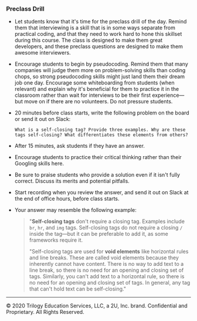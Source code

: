 ### Preclass Drill

* Let students know that it's time for the preclass drill of the day. Remind them that interviewing is a skill that is in some ways separate from practical coding, and that they need to work hard to hone this skillset during this course. The class is designed to make them great developers, and these preclass questions are designed to make them awesome interviewers.

* Encourage students to begin by pseudocoding. Remind them that many companies will judge them more on problem-solving skills than coding chops, so strong pseudocoding skills might just land them their dream job one day. Encourage some whiteboarding from students (when relevant) and explain why it's beneficial for them to practice it in the classroom rather than wait for interviews to be their first experience—but move on if there are no volunteers. Do not pressure students.

* 20 minutes before class starts, write the following problem on the board or send it out on Slack:

    ```
    What is a self-closing tag? Provide three examples. Why are these tags self-closing? What differentiates these elements from others?
    ```

* After 15 minutes, ask students if they have an answer.

* Encourage students to practice their critical thinking rather than their Googling skills here.

* Be sure to praise students who provide a solution even if it isn't fully correct. Discuss its merits and potential pitfalls.

* Start recording when you review the answer, and send it out on Slack at the end of office hours, before class starts.

* Your answer may resemble the following example:

    > "**Self-closing tags** don't require a closing tag. Examples include `br`, `hr`, and `img` tags. Self-closing tags do not require a closing `/` inside the tag&mdash;but it can be preferable to add it, as some frameworks require it.
    >
    > "Self-closing tags are used for **void elements** like horizontal rules and line breaks. These are called void elements because they inherently cannot have content. There is no way to add text to a line break, so there is no need for an opening and closing set of tags. Similarly, you can't add text to a horizontal rule, so there is no need for an opening and closing set of tags. In general, any tag that can't hold text can be self-closing."

---

© 2020 Trilogy Education Services, LLC, a 2U, Inc. brand. Confidential and Proprietary. All Rights Reserved.